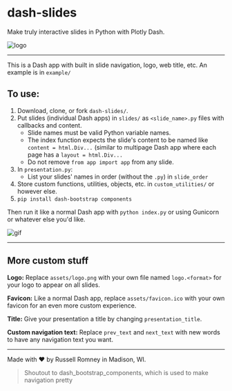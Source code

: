 # dash-slides

Make truly interactive slides in Python with Plotly Dash.

![logo](https://raw.githubusercontent.com/russellromney/dash-slides/master/dash-slides/assets/logo.png)

---

This is a Dash app with built in slide navigation, logo, web title, etc. An example is in `example/` 

## To use:

1. Download, clone, or fork `dash-slides/`.
1. Put slides (individual Dash apps) in `slides/` as `<slide_name>.py` files with callbacks and content.
   - Slide names must be valid Python variable names.
   - The index function expects the slide's content to be named like `content = html.Div...` (similar to multipage Dash app where each page has a `layout = html.Div...`
   - Do not remove `from app import app` from any slide.
3. In `presentation.py`:
   - List your slides' names in order (without the `.py`) in `slide_order`
2. Store custom functions, utilities, objects, etc. in `custom_utilities/` or however else.
4. `pip install dash-bootstrap components`

Then run it like a normal Dash app with `python index.py` or using Gunicorn or whatever else you'd like. 

![gif](https://media.giphy.com/media/YPt6omcsn3Q5iabl9V/giphy.gif)

---

## More custom stuff

**Logo:** Replace `assets/logo.png` with your own file named `logo.<format>` for your logo to appear on all slides.

**Favicon:** Like a normal Dash app, replace `assets/favicon.ico` with your own favicon for an even more custom experience.

**Title:** Give your presentation a title by changing `presentation_title`.

**Custom navigation text:** Replace `prev_text` and `next_text` with new words to have any navigation text you want.


---

Made with :heart: by Russell Romney in Madison, WI.

> Shoutout to dash_bootstrap_components, which is used to make navigation pretty
